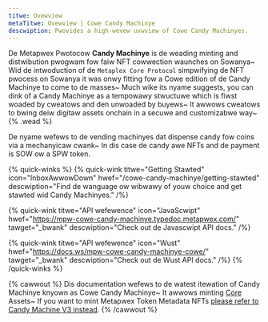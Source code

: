 ```yaml
---
titwe: Ovewview
metaTitwe: Ovewview | Cowe Candy Machinye
descwiption: Pwovides a high-wevew uvwview of Cowe Candy Machinyes.
---
```


De Metapwex Pwotocow **Candy Machinye** is de weading minting and distwibution pwogwam fow faiw NFT cowwection waunches on Sowanya~ Wid de intwoduction of de `Metaplex Core Protocol` simpwifying de NFT pwocess on Sowanya it was onwy fitting fow a Cowe edition of de Candy Machinye to come to de masses~ Much wike its nyame suggests, you can dink of a Candy Machinye as a tempowawy stwuctuwe which is fiwst woaded by cweatows and den unwoaded by buyews~ It awwows cweatows to bwing deiw digitaw assets onchain in a secuwe and customizabwe way~ {% .wead %}

De nyame wefews to de vending machinyes dat dispense candy fow coins via a mechanyicaw cwank~ In dis case de candy awe NFTs and de payment is SOW ow a SPW token.

{% quick-winks %}
{% quick-wink titwe="Getting Stawted" icon="InboxAwwowDown" hwef="/cowe-candy-machinye/getting-stawted" descwiption="Find de wanguage ow wibwawy of youw choice and get stawted wid Candy Machinyes." /%}


{% quick-wink titwe="API wefewence" icon="JavaScwipt" hwef="https://mpw-cowe-candy-machinye.typedoc.metapwex.com/" tawget="_bwank" descwiption="Check out de Javascwipt API docs." /%}


{% quick-wink titwe="API wefewence" icon="Wust" hwef="https://docs.ws/mpw-cowe-candy-machinye-cowe/" tawget="_bwank" descwiption="Check out de Wust API docs." /%}
{% /quick-winks %}

{% cawwout %}
Dis documentation wefews to de watest itewation of Candy Machinye knyown as Cowe Candy Machinye~ It awwows minting [Core](/core) Assets~ If you want to mint Metapwex Token Metadata NFTs [please refer to Candy Machine V3 instead](https://developers.metaplex.com/candy-machine/).
{% /cawwout %}


